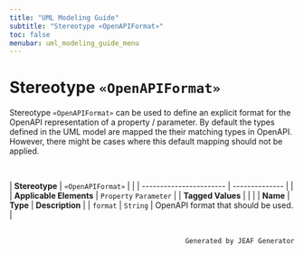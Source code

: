 ```yaml
---
title: "UML Modeling Guide"
subtitle: "Stereotype «OpenAPIFormat»"
toc: false
menubar: uml_modeling_guide_menu
---
```


# Stereotype `«OpenAPIFormat»`
Stereotype `«OpenAPIFormat»` can be used to define an explicit format for the OpenAPI representation of a property / parameter. By default the types defined in the UML model are mapped the their matching types in OpenAPI. However, there might be cases where this default mapping should not be applied.

<br>

| **Stereotype**          | `«OpenAPIFormat»` | |
| ----------------------- | -------------- | |
| **Applicable Elements** | `Property` `Parameter`        |
| **Tagged Values**       |                       |                                                                                                                                                                                                          |
| **Name**                | **Type**              | **Description**                                                                                                                                                                                          |
| `format`   | `String` | OpenAPI format that should be used. |



<br>

<div style="text-align: right"><code>Generated by JEAF Generator</code></div>

    